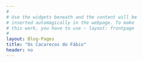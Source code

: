```yaml
---
#
# Use the widgets beneath and the content will be
# inserted automagically in the webpage. To make
# this work, you have to use › layout: frontpage
#
layout: Blog-Pages
title: "Os Cacarecos do Fábio"
header: no
---
```


